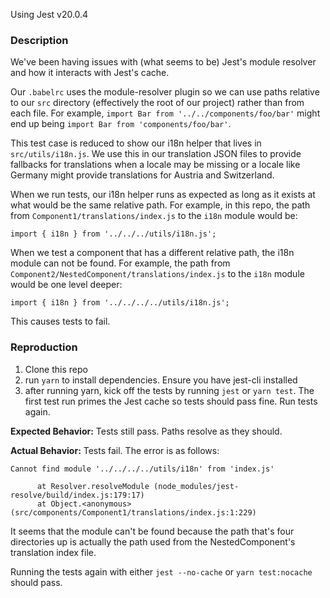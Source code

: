 Using Jest v20.0.4

### Description

We've been having issues with (what seems to be) Jest's module resolver and how it interacts with Jest's cache.

Our `.babelrc` uses the module-resolver plugin so we can use paths relative to our `src` directory (effectively the root of our project) rather than from each file. For example, `import Bar from '../../components/foo/bar'` might end up being `import Bar from 'components/foo/bar'`.

This test case is reduced to show our i18n helper that lives in `src/utils/i18n.js`. We use this in our translation JSON files to provide fallbacks for translations when a locale may be missing or a locale like Germany might provide translations for Austria and Switzerland.

When we run tests, our i18n helper runs as expected as long as it exists at what would be the same relative path. For example, in this repo, the path from `Component1/translations/index.js` to the `i18n` module would be:

`import { i18n } from '../../../utils/i18n.js';`

When we test a component that has a different relative path, the i18n module can not be found. For example, the path from `Component2/NestedComponent/translations/index.js` to the `i18n` module would be one level deeper:

`import { i18n } from '../../../../utils/i18n.js';`

This causes tests to fail.

### Reproduction

1. Clone this repo
2. run `yarn` to install dependencies. Ensure you have jest-cli installed
3. after running yarn, kick off the tests by running `jest` or `yarn test`. The first test run primes the Jest cache so tests should pass fine. Run tests again.

**Expected Behavior:**
Tests still pass. Paths resolve as they should.

**Actual Behavior:**
Tests fail. The error is as follows:
```
Cannot find module '../../../../utils/i18n' from 'index.js'
      
      at Resolver.resolveModule (node_modules/jest-resolve/build/index.js:179:17)
      at Object.<anonymous> (src/components/Component1/translations/index.js:1:229)
```

It seems that the module can't be found because the path that's four directories up is actually the path used from the NestedComponent's translation index file.

Running the tests again with either `jest --no-cache` or `yarn test:nocache` should pass.
